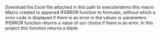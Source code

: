 Download the Excel file attached in this path to execute/demo this macro
Macro created to appened IFERROR function to formulas, without which a error code is displayed if there is an error in the values or parameters
IFERROR function returns a value of our choice if there is an error.
In this project this function returns a blank.
